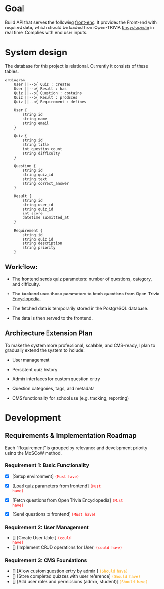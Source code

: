 # Goal

Build API that serves the following [front-end](https://github.com/Nazek-Altayeb/Quiz-Frontend).
It provides the Front-end with required data, which should be loaded from Open-TRIVIA [Encyclopedia](https://opentdb.com/api_config.php) in real time, Complies with end user inputs.

# System design

The database for this project is relational. Currently it consists of these tables.

```mermaid
erDiagram
    User ||--o{ Quiz : creates
    User ||--o{ Result : has
    Quiz ||--o{ Question : contains
    Quiz ||--o{ Result : produces
    Quiz ||--o{ Requirement : defines

    User {
        string id
        string name
        string email
    }

    Quiz {
        string id
        string title
        int question_count
        string difficulty
    }

    Question {
        string id
        string quiz_id
        string text
        string correct_answer
    }

    Result {
        string id
        string user_id
        string quiz_id
        int score
        datetime submitted_at
    }

    Requirement {
        string id
        string quiz_id
        string description
        string priority
    }
```


## Workflow:

- The frontend sends quiz parameters: number of questions, category, and difficulty.

- The backend uses these parameters to fetch questions from Open-Trivia [Encyclopedia](https://opentdb.com/api_config.php).

- The fetched data is temporarily stored in the PostgreSQL database.

- The data is then served to the frontend.

## Architecture Extension Plan
To make the system more professional, scalable, and CMS-ready, I plan to gradually extend the system to include:

- User management

- Persistent quiz history

- Admin interfaces for custom question entry

- Question categories, tags, and metadata

- CMS functionality for school use (e.g. tracking, reporting)



# Development

## Requirements & Implementation Roadmap
Each “Requirement” is grouped by relevance and development priority using the MoSCoW method.

### Requirement 1: Basic Functionality
- [x] [Setup environment] <code style="color:red">(Must have)</code>
- [x] [Load quiz parameters from frontend] <code style="color:red">(Must have)</code>
- [x] [Fetch questions from Open Trivia Encyclopedia] <code style="color:red">(Must have)</code>
- [x] [Send questions to frontend] <code style="color:red">(Must have)</code>


### Requirement 2: User Management
- [] [Create User table ] <code style="color:red">(could have)</code> 
- [] [Implement CRUD operations for User] <code style="color:red">(could have)</code> 


### Requirement 3: CMS Foundations
- [] [Allow custom question entry by admin ] <code style="color:orange">(Should have)</code>
- [] [Store completed quizzes with user reference] <code style="color:orange">(Should have)</code>
- [] [Add user roles and permissions (admin, student)] <code style="color:orange">(Should have)</code>




